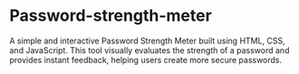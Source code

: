 # Password-strength-meter
A simple and interactive Password Strength Meter built using HTML, CSS, and JavaScript. This tool visually evaluates the strength of a password and provides instant feedback, helping users create more secure passwords.
